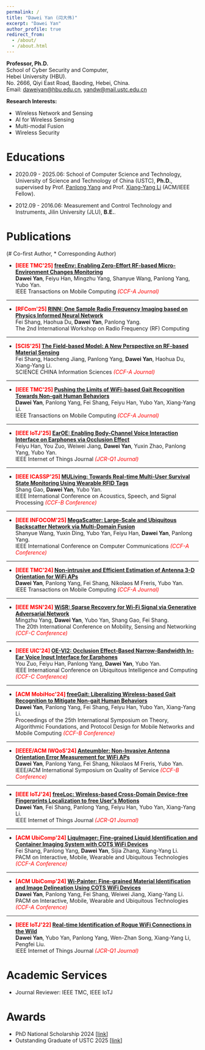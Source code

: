 ```yaml
---
permalink: /
title: "Dawei Yan (闫大伟)"
excerpt: "Dawei Yan"
author_profile: true
redirect_from: 
  - /about/
  - /about.html
---
```


**Professor, Ph.D.** \
School of Cyber Security and Computer, \
Hebei University (HBU).  \
No. 2666, Qiyi East Road, Baoding, Hebei, China.  \
Email: daweiyan@hbu.edu.cn, yandw@mail.ustc.edu.cn 

**Research Interests:** 
* Wireless Network and Sensing
* AI for Wireless Sensing
* Multi-modal Fusion
* Wireless Security


Educations
======
* 2020.09 - 2025.06: School of Computer Science and Technology, University of Science and Technology of China (USTC), **Ph.D.**, supervised by Prof. [Panlong Yang](https://scholar.google.com/citations?user=sst3cxoAAAAJ) and Prof. [Xiang-Yang Li](https://scholar.google.com/citations?user=JURtNb0AAAAJ) (ACM/IEEE Fellow).

* 2012.09 - 2016.06: Measurement and Control Technology and Instruments, Jilin University (JLU), **B.E.**.


Publications 
======
(# Co-first Author,  * Corresponding Author)

* **<font color='red'> [IEEE TMC'25] </font>** [**freeEnv: Enabling Zero-Effort RF-based Micro-Environment Changes Monitoring**](https://ieeexplore.ieee.org/abstract/document/10882950) \
**Dawei Yan**, Feiyu Han, Mingzhu Yang, Shanyue Wang, Panlong Yang, Yubo Yan.  \
IEEE Transactions on Mobile Computing  *<font color='red'> (CCF-A Journal) </font>* 
  
---
* **<font color='red'> [RFCom'25] </font>** [**RINN: One Sample Radio Frequency Imaging based on Physics Informed Neural Network**]() \
Fei Shang, Haohua Du, **Dawei Yan**, Panlong Yang.  \
The 2nd International Workshop on Radio Frequency (RF) Computing

---
* **<font color='red'> [SCIS'25] </font>** [**The Field-based Model: A New Perspective on RF-based Material Sensing**]() \
Fei Shang, Haocheng Jiang, Panlong Yang, **Dawei Yan**, Haohua Du, Xiang-Yang Li.  \
SCIENCE CHINA Information Sciences  *<font color='red'> (CCF-A Journal) </font>*
  
---
* **<font color='red'> [IEEE TMC'25] </font>** [**Pushing the Limits of WiFi-based Gait Recognition Towards Non-gait Human Behaviors**](https://ieeexplore.ieee.org/abstract/document/10882950) \
**Dawei Yan**, Panlong Yang, Fei Shang, Feiyu Han, Yubo Yan, Xiang-Yang Li.  \
IEEE Transactions on Mobile Computing  *<font color='red'> (CCF-A Journal) </font>*
  
---
* **<font color='red'> [IEEE IoTJ'25] </font>** [**EarOE: Enabling Body-Channel Voice Interaction Interface on Earphones via Occlusion Effect**](https://ieeexplore.ieee.org/abstract/document/10843381) \
Feiyu Han, You Zuo, Weiwei Jiang, **Dawei Yan**, Yuxin Zhao, Panlong Yang, Yubo Yan.  \
IEEE Internet of Things Journal  *<font color='red'> (JCR-Q1 Journal) </font>*
  
---
* **<font color='red'> [IEEE ICASSP'25] </font>** [**MULiving: Towards Real-time Multi-User Survival State Monitoring Using Wearable RFID Tags**](https://ieeexplore.ieee.org/abstract/document/10889572) \
Shang Gao, **Dawei Yan**, Yubo Yan.  \
IEEE International Conference on Acoustics, Speech, and Signal Processing  *<font color='red'> (CCF-B Conference) </font>*

---
* **<font color='red'> [IEEE INFOCOM'25] </font>** [**MegaScatter: Large-Scale and Ubiquitous Backscatter Network via Multi-Domain Fusion**]() \
Shanyue Wang, Yuxin Ding, Yubo Yan, Feiyu Han, **Dawei Yan**, Panlong Yang.  \
IEEE International Conference on Computer Communications  *<font color='red'> (CCF-A Conference) </font>*

---
* **<font color='red'> [IEEE TMC'24] </font>** [**Non-intrusive and Efficient Estimation of Antenna 3-D Orientation for WiFi APs**](https://ieeexplore.ieee.org/abstract/document/10731634) \
**Dawei Yan**, Panlong Yang, Fei Shang, Nikolaos M Freris, Yubo Yan.  \
IEEE Transactions on Mobile Computing  *<font color='red'> (CCF-A Journal) </font>* 

---
* **<font color='red'> [IEEE MSN'24] </font>** [**WiSR: Sparse Recovery for Wi-Fi Signal via Generative Adversarial Network**](https://ieeexplore.ieee.org/document/11036493) \
Mingzhu Yang, **Dawei Yan**, Yubo Yan, Shang Gao, Fei Shang.  \
The 20th International Conference on Mobility, Sensing and Networking  *<font color='red'> (CCF-C Conference) </font>* 

---
* **<font color='red'> [IEEE UIC'24] </font>** [**OE-VI2: Occlusion Effect-Based Narrow-Bandwidth In-Ear Voice Input Interface for Earphones**](https://ieeexplore.ieee.org/abstract/document/10925034) \
You Zuo, Feiyu Han, Panlong Yang, **Dawei Yan**, Yubo Yan.  \
IEEE International Conference on Ubiquitous Intelligence and Computing  *<font color='red'> (CCF-C Conference) </font>*

---
* **<font color='red'> [ACM MobiHoc'24] </font>** [**freeGait: Liberalizing Wireless-based Gait Recognition to Mitigate Non-gait Human Behaviors**](https://dl.acm.org/doi/10.1145/3641512.3686362) \
**Dawei Yan**, Panlong Yang, Fei Shang, Feiyu Han, Yubo Yan, Xiang-Yang Li.  \
Proceedings of the 25th International Symposium on Theory, Algorithmic Foundations, and Protocol Design for Mobile Networks and Mobile Computing  *<font color='red'> (CCF-B Conference) </font>*  

---
* **<font color='red'> [IEEEE/ACM IWQoS'24] </font>** [**Anteumbler: Non-Invasive Antenna Orientation Error Measurement for WiFi APs**](https://ieeexplore.ieee.org/abstract/document/10682937) \
**Dawei Yan**, Panlong Yang, Fei Shang, Nikolaos M Freris, Yubo Yan.  \
IEEE/ACM International Symposium on Quality of Service  *<font color='red'> (CCF-B Conference) </font>*

---
* **<font color='red'> [IEEE IoTJ'24] </font>** [**freeLoc: Wireless-based Cross-Domain Device-free Fingerprints Localization to free User's Motions**](https://ieeexplore.ieee.org/abstract/document/10506982) \
**Dawei Yan**, Fei Shang, Panlong Yang, Feiyu Han, Yubo Yan, Xiang-Yang Li.  \
IEEE Internet of Things Journal  *<font color='red'> (JCR-Q1 Journal) </font>*

---
* **<font color='red'> [ACM UbiComp'24] </font>** [**LiquImager: Fine-grained Liquid Identification and Container Imaging System with COTS WiFi Devices**](https://dl.acm.org/doi/abs/10.1145/3643509) \
Fei Shang, Panlong Yang, **Dawei Yan**, Sijia Zhang, Xiang-Yang Li.  \
PACM on Interactive, Mobile, Wearable and Ubiquitous Technologies  *<font color='red'> (CCF-A Conference) </font>*  

---
* **<font color='red'> [ACM UbiComp'24] </font>** [**Wi-Painter: Fine-grained Material Identification and Image Delineation Using COTS WiFi Devices**](https://dl.acm.org/doi/abs/10.1145/3633809) \
**Dawei Yan**, Panlong Yang, Fei Shang, Weiwei Jiang, Xiang-Yang Li.  \
PACM on Interactive, Mobile, Wearable and Ubiquitous Technologies  *<font color='red'> (CCF-A Conference) </font>* 

---
* **<font color='red'> [IEEE IoTJ'22] </font>** [**Real-time Identification of Rogue WiFi Connections in the Wild**](https://ieeexplore.ieee.org/abstract/document/9956881) \
**Dawei Yan**, Yubo Yan, Panlong Yang, Wen-Zhan Song, Xiang-Yang Li, Pengfei Liu.  \
IEEE Internet of Things Journal  *<font color='red'> (JCR-Q1 Journal) </font>* 


Academic Services
=====
* Journal Reviewer: IEEE TMC, IEEE IoTJ


Awards
======
* PhD National Scholarship 2024 [[link](https://cs.ustc.edu.cn/2024/1104/c22510a659409/page.htm)]
* Outstanding Graduate of USTC 2025 [[link](https://cs.ustc.edu.cn/2025/0317/c3054a676982/page.htm)]


